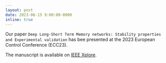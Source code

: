 ```yaml
---
layout: post
date: 2023-06-15 9:00:00-0000
inline: true
---
```


Our paper `Deep Long-Short Term Memory networks: Stability properties and Experimental validation` has bee presented at the 2023 European Control Conference (ECC23).

The manuscript is available on [IEEE Xplore](https://ieeexplore.ieee.org/document/10178405).


